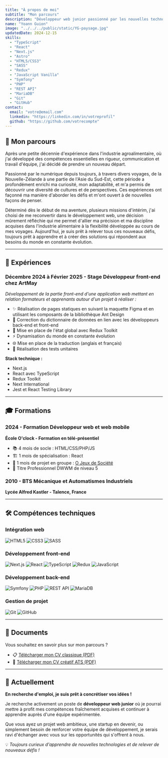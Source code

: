 ```yaml
---
title: "À propos de moi"
subtitle: "Mon parcours"
description: "Développeur web junior passionné par les nouvelles technologies et en constante évolution."
name: "Yoann Guion"
image: "../../../public/static/YG-paysage.jpg"
updatedDate: 2024-12-15
skills: 
  - "TypeScript"
  - "React"
  - "Next.js"
  - "Astro"
  - "HTML5/CSS3"
  - "SASS"
  - "Redux"
  - "JavaScript Vanilla"
  - "Symfony"
  - "PHP"
  - "REST API"
  - "MariaDB"
  - "Git"
  - "GitHub"
contact:
  email: "votre@email.com"
  linkedin: "https://linkedin.com/in/votreprofil"
  github: "https://github.com/votrecompte"
---
```


## 🚀 Mon parcours

Après une petite décennie d'expérience dans l'industrie agroalimentaire, où j'ai développé des compétences essentielles en rigueur, communication et travail d'équipe, j'ai décidé de prendre un nouveau départ.

Passionné par le numérique depuis toujours, à travers divers voyages, de la Nouvelle-Zélande à une partie de l'Asie du Sud-Est, cette période a profondément enrichi ma curiosité, mon adaptabilité, et m'a permis de découvrir une diversité de cultures et de perspectives. Ces expériences ont façonné ma manière d'aborder les défis et m'ont ouvert à de nouvelles façons de penser.

Déterminé dès le début de ma aventure, plusieurs missions d'intérim, j'ai choisi de me reconvertir dans le développement web, une décision mûrement réfléchie qui me permet d'allier ma précision et ma discipline acquises dans l'industrie alimentaire à la flexibilité développée au cours de mes voyages. Aujourd'hui, je suis prêt à relever tous ces nouveaux défis, toujours prêt à apprendre et à créer des solutions qui répondent aux besoins du monde en constante évolution.

---

## 💼 Expériences

### Décembre 2024 à Février 2025 - Stage Développeur front-end chez ArtMay
*Développement de la partie front-end d'une application web mettant en relation formateurs et apprenants autour d'un projet à réaliser :*

- ✨ Réalisation de pages statiques en suivant la maquette Figma et en utilisant les composants de la bibliothèque Ant Design
- 🔧 Correction du dictionnaire de données en lien avec les développeurs back-end et front-end
- 🎨 Mise en place de l'état global avec Redux Toolkit
- ⚡ Dynamisation du monde en constante évolution
- 🌐 Mise en place de la traduction (anglais et français)
- 🧪 Réalisation des tests unitaires

**Stack technique :**
- Next.js
- React avec TypeScript
- Redux Toolkit
- Next International
- Jest et React Testing Library

---

## 🎓 Formations

### 2024 - Formation Développeur web et web mobile
**École O'clock - Formation en télé-présentiel**

- 📚 4 mois de socle : HTML/CSS/PHP/JS
- 🏗️ 1 mois de spécialisation : React
- 👥 1 mois de projet en groupe : [O Jeux de Société](#)
- 🎯 Titre Professionnel DWWM de niveau 5

### 2010 - BTS Mécanique et Automatismes Industriels
**Lycée Alfred Kastler - Talence, France**

---

## 🛠️ Compétences techniques

### Intégration web
![HTML5](https://img.shields.io/badge/-HTML5-E34F26?style=flat-square&logo=html5&logoColor=white) ![CSS3](https://img.shields.io/badge/-CSS3-1572B6?style=flat-square&logo=css3) ![SASS](https://img.shields.io/badge/-SASS-CC6699?style=flat-square&logo=sass&logoColor=white)

### Développement front-end
![Next.js](https://img.shields.io/badge/-Next.js-000000?style=flat-square&logo=next.js)
![React](https://img.shields.io/badge/-React-61DAFB?style=flat-square&logo=react&logoColor=black)
![TypeScript](https://img.shields.io/badge/-TypeScript-3178C6?style=flat-square&logo=typescript&logoColor=white)
![Redux](https://img.shields.io/badge/-Redux-764ABC?style=flat-square&logo=redux)
![JavaScript](https://img.shields.io/badge/-JavaScript-F7DF1E?style=flat-square&logo=javascript&logoColor=black)

### Développement back-end
![Symfony](https://img.shields.io/badge/-Symfony-000000?style=flat-square&logo=symfony)
![PHP](https://img.shields.io/badge/-PHP-777BB4?style=flat-square&logo=php&logoColor=white)
![REST API](https://img.shields.io/badge/-REST%20API-009688?style=flat-square)
![MariaDB](https://img.shields.io/badge/-MariaDB-003545?style=flat-square&logo=mariadb)

### Gestion de projet
![Git](https://img.shields.io/badge/-Git-F05032?style=flat-square&logo=git&logoColor=white)
![GitHub](https://img.shields.io/badge/-GitHub-181717?style=flat-square&logo=github)

---

## 📄 Documents

Vous souhaitez en savoir plus sur mon parcours ? 

- 📋 [Télécharger mon CV classique (PDF)](# "Version PDF de mon CV")
- 🎨 [Télécharger mon CV créatif ATS (PDF)](# "Version créative de mon CV optimisée ATS")

---

## 🎯 Actuellement

**En recherche d'emploi, je suis prêt à concrétiser vos idées !**

Je recherche activement un poste de **développeur web junior** où je pourrai mettre à profit mes compétences fraîchement acquises et continuer à apprendre auprès d'une équipe expérimentée. 

Que vous ayez un projet web ambitieux, une startup en devenir, ou simplement besoin de renforcer votre équipe de développement, je serais ravi d'échanger avec vous sur les opportunités qui s'offrent à nous.

💡 *Toujours curieux d'apprendre de nouvelles technologies et de relever de nouveaux défis !*